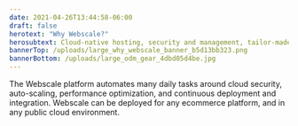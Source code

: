 ```yaml
---
date: 2021-04-26T13:44:58-06:00
draft: false
herotext: "Why Webscale?"
herosubtext: Cloud-native hosting, security and management, tailor-made for high growth ecommerce storefronts
bannerTop: /uploads/large_why_webscale_banner_b5d13bb323.png
bannerBottom: /uploads/large_odm_gear_4dbd05d4be.jpg
---
```



The Webscale platform automates many daily tasks around cloud security, auto-scaling, performance optimization, and continuous deployment and integration. Webscale can be deployed for any ecommerce platform, and in any public cloud environment.
